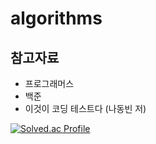 # algorithms

## 참고자료
- 프로그래머스
- 백준
- 이것이 코딩 테스트다 (나동빈 저)

[![Solved.ac Profile](http://mazassumnida.wtf/api/v2/generate_badge?boj=gcm46)](https://solved.ac/gcm46/)
